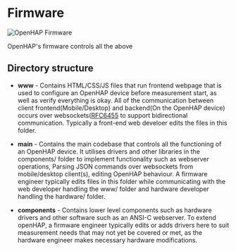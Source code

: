 # Firmware

![OpenHAP Firmware](https://cdn.hackaday.io/images/6678741566922513774.png)

OpenHAP's firmware controls all the above

## Directory structure

* **www** - Contains HTML/CSS/JS files that run frontend webpage that is used to configure an OpenHAP device before measurement start, as well as verify everything is okay. All of the communication between client frontend(Mobile/Desktop) and backend(On the OpenHAP device) occurs over websockets([RFC6455](https://tools.ietf.org/html/rfc6455) to support bidirectional communication. Typically a front-end web develoer edits the files in this folder.

* **main** - Contains the main codebase that controls all the functioning of an OpenHAP device. It utilises drivers and other libraries in the components/ folder to implement functionality such as webserver operations, Parsing JSON commands over websockets from mobile/desktop client(s), editing OpenHAP behaviour. A firmware engineer typically edits files in this folder while communicating with the web developer handling the www/ folder and hardware developer handling the hardware/ folder.

* **components** - Contains lower level components such as hardware drivers and other software such as an ANSI-C webserver. To extend openHAP, a firmware engineer typically edits or adds drivers here to suit measurement needs that may not yet be covered or met, as the hardware engineer makes necessary hardware modifications.
